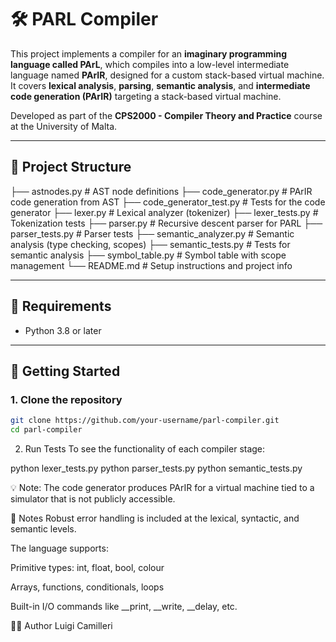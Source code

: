 # 🛠️ PARL Compiler

This project implements a compiler for an **imaginary programming language called PArL**, which compiles into a low-level intermediate language named **PArIR**, designed for a custom stack-based virtual machine.
It covers **lexical analysis**, **parsing**, **semantic analysis**, and **intermediate code generation (PArIR)** targeting a stack-based virtual machine.

Developed as part of the **CPS2000 - Compiler Theory and Practice** course at the University of Malta.

---

## 📁 Project Structure

├── astnodes.py # AST node definitions
├── code_generator.py # PArIR code generation from AST
├── code_generator_test.py # Tests for the code generator
├── lexer.py # Lexical analyzer (tokenizer)
├── lexer_tests.py # Tokenization tests
├── parser.py # Recursive descent parser for PARL
├── parser_tests.py # Parser tests
├── semantic_analyzer.py # Semantic analysis (type checking, scopes)
├── semantic_tests.py # Tests for semantic analysis
├── symbol_table.py # Symbol table with scope management
└── README.md # Setup instructions and project info

---

## 🧪 Requirements

- Python 3.8 or later

---

## 🚀 Getting Started

### 1. Clone the repository

```bash
git clone https://github.com/your-username/parl-compiler.git
cd parl-compiler
```

2. Run Tests
To see the functionality of each compiler stage:

python lexer_tests.py
python parser_tests.py
python semantic_tests.py

💡 Note: The code generator produces PArIR for a virtual machine tied to a simulator that is not publicly accessible.

🧠 Notes
Robust error handling is included at the lexical, syntactic, and semantic levels.

The language supports:

Primitive types: int, float, bool, colour

Arrays, functions, conditionals, loops

Built-in I/O commands like __print, __write, __delay, etc.

👨‍💻 Author
Luigi Camilleri